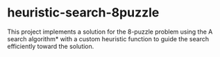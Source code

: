# heuristic-search-8puzzle
This project implements a solution for the 8-puzzle problem using the A search algorithm* with a custom heuristic function to guide the search efficiently toward the solution.
